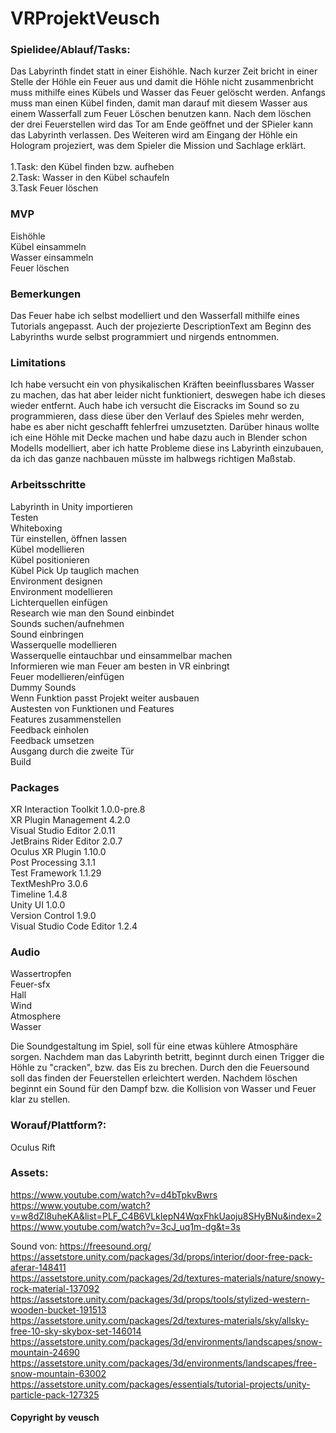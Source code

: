 # VRProjektVeusch

### Spielidee/Ablauf/Tasks: 
Das Labyrinth findet statt in einer Eishöhle. Nach kurzer Zeit bricht in einer Stelle der Höhle ein Feuer aus und damit die Höhle nicht zusammenbricht muss mithilfe eines Kübels und Wasser das Feuer gelöscht werden. Anfangs muss man einen Kübel finden, damit man darauf mit diesem Wasser aus einem Wasserfall zum Feuer Löschen benutzen kann. Nach dem löschen der drei Feuerstellen wird das Tor am Ende geöffnet und der SPieler kann das Labyrinth verlassen. Des Weiteren wird am Eingang der Höhle ein Hologram projeziert, was dem Spieler die Mission und Sachlage erklärt.<br> <br>
1.Task: den Kübel finden bzw. aufheben <br>
2.Task: Wasser in den Kübel schaufeln<br>
3.Task Feuer löschen<br>

### MVP
Eishöhle<br>
Kübel einsammeln<br>
Wasser einsammeln<br>
Feuer löschen<br>

### Bemerkungen
Das Feuer habe ich selbst modelliert und den Wasserfall mithilfe eines Tutorials angepasst. Auch der projezierte DescriptionText am Beginn des Labyrinths wurde selbst programmiert und nirgends entnommen.

### Limitations
Ich habe versucht ein von physikalischen Kräften beeinflussbares Wasser zu machen, das hat aber leider nicht funktioniert, deswegen habe ich dieses wieder entfernt. Auch habe ich versucht die Eiscracks im Sound so zu programmieren, dass diese über den Verlauf des Spieles mehr werden, habe es aber nicht geschafft fehlerfrei umzusetzten. Darüber hinaus wollte ich eine Höhle mit Decke machen und habe dazu auch in Blender schon Modells modelliert, aber ich hatte Probleme diese ins Labyrinth einzubauen, da ich das ganze nachbauen müsste im halbwegs richtigen Maßstab.


### Arbeitsschritte
Labyrinth in Unity importieren<br>
Testen<br>
Whiteboxing<br>
Tür einstellen, öffnen lassen<br>
Kübel modellieren<br>
Kübel positionieren<br>
Kübel Pick Up tauglich machen<br>
Environment designen<br>
Environment modellieren<br>
Lichterquellen einfügen<br>
Research wie man den Sound einbindet<br>
Sounds suchen/aufnehmen<br>
Sound einbringen<br>
Wasserquelle modellieren<br>
Wasserquelle eintauchbar und einsammelbar machen<br>
Informieren wie man Feuer am besten in VR einbringt<br>
Feuer modellieren/einfügen<br>
Dummy Sounds<br>
Wenn Funktion passt Projekt weiter ausbauen<br>
Austesten von Funktionen und Features<br>
Features zusammenstellen<br>
Feedback einholen<br>
Feedback umsetzen<br>
Ausgang durch die zweite Tür<br>
Build<br>

### Packages
XR Interaction Toolkit 1.0.0-pre.8<br>
XR Plugin Management 4.2.0<br>
Visual Studio Editor 2.0.11<br>
JetBrains Rider Editor 2.0.7<br>
Oculus XR Plugin 1.10.0<br>
Post Processing 3.1.1<br>
Test Framework 1.1.29<br>
TextMeshPro 3.0.6<br>
Timeline 1.4.8<br>
Unity UI 1.0.0<br>
Version Control 1.9.0<br>
Visual Studio Code Editor 1.2.4<br>


### Audio
Wassertropfen<br>
Feuer-sfx<br>
Hall<br>
Wind<br>
Atmosphere<br>
Wasser<br>

Die Soundgestaltung im Spiel, soll für eine etwas kühlere Atmosphäre sorgen. Nachdem man das Labyrinth betritt, beginnt durch einen Trigger die Höhle zu "cracken", bzw. das Eis zu brechen. Durch den die Feuersound soll das finden der Feuerstellen erleichtert werden. Nachdem löschen beginnt ein Sound für den Dampf bzw. die Kollision von Wasser und Feuer klar zu stellen.  

### Worauf/Plattform?: 
Oculus Rift


### Assets: 
https://www.youtube.com/watch?v=d4bTpkvBwrs <br>
https://www.youtube.com/watch?v=w8dZl8uheKA&list=PLF_C4B6VLkIepN4WqxFhkUaoju8SHyBNu&index=2 <br>
https://www.youtube.com/watch?v=3cJ_uq1m-dg&t=3s <br>

Sound von: https://freesound.org/ <br>
https://assetstore.unity.com/packages/3d/props/interior/door-free-pack-aferar-148411<br>
https://assetstore.unity.com/packages/2d/textures-materials/nature/snowy-rock-material-137092<br>
https://assetstore.unity.com/packages/3d/props/tools/stylized-western-wooden-bucket-191513<br>
https://assetstore.unity.com/packages/2d/textures-materials/sky/allsky-free-10-sky-skybox-set-146014<br>
https://assetstore.unity.com/packages/3d/environments/landscapes/snow-mountain-24690<br>
https://assetstore.unity.com/packages/3d/environments/landscapes/free-snow-mountain-63002<br>
https://assetstore.unity.com/packages/essentials/tutorial-projects/unity-particle-pack-127325<br>




#### Copyright by veusch 
